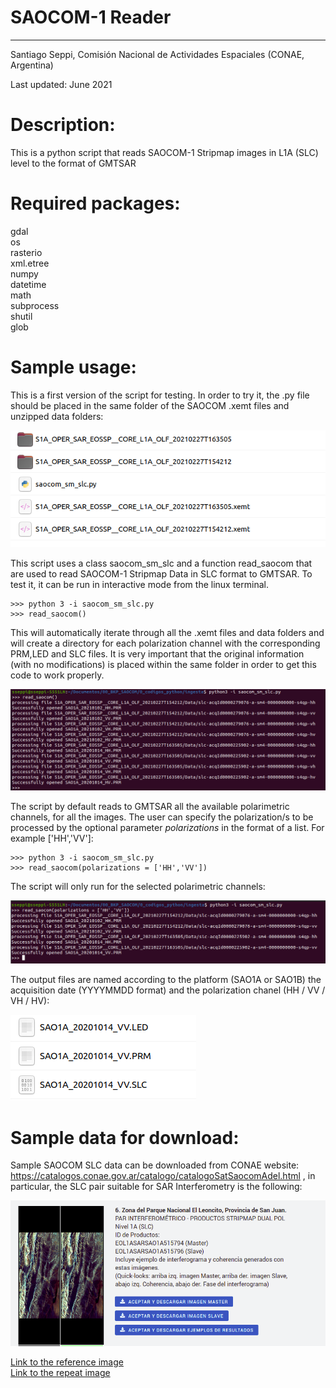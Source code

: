 # SAOCOM-1 Reader
------
Santiago Seppi, Comisión Nacional de Actividades Espaciales (CONAE, Argentina)

Last updated: June 2021

# Description:

This is a python script that reads SAOCOM-1 Stripmap images in L1A (SLC) level to the format of GMTSAR

# Required packages:
gdal  
os  
rasterio  
xml.etree  
numpy  
datetime  
math  
subprocess  
shutil  
glob  

# Sample usage:

This is a first version of the script for testing. In order to try it, the .py file should be placed in the same folder of the SAOCOM .xemt files and unzipped data folders:

![1](1.png)

This script uses a class saocom_sm_slc and a function read_saocom that are used to read SAOCOM-1 Stripmap Data in SLC format to GMTSAR.  To test it, it can be run in interactive mode from the linux terminal.

    >>> python 3 -i saocom_sm_slc.py
    >>> read_saocom()
    
This will automatically iterate through all the .xemt files and data folders and will create a directory for each polarization channel with the corresponding PRM,LED and SLC files. It is very important that the original information (with no modifications) is placed within the same folder in order to get this code to work properly.

![2](2.png)

The script by default reads to GMTSAR all the available polarimetric channels, for all the images. The user can specify the polarization/s to be processed by the optional parameter _polarizations_ in the format of a list. For example ['HH','VV']:

    >>> python 3 -i saocom_sm_slc.py
    >>> read_saocom(polarizations = ['HH','VV'])

The script will only run for the selected polarimetric channels:

![3](3.png)

The output files are named according to the platform (SAO1A or SAO1B) the acquisition date (YYYYMMDD format) and the polarization chanel (HH / VV / VH / HV):

![5](5.png)

# Sample data for download:

Sample SAOCOM SLC data can be downloaded from CONAE website: https://catalogos.conae.gov.ar/catalogo/catalogoSatSaocomAdel.html , in particular, the SLC pair suitable for SAR Interferometry is the following:

![4](4.png)

[Link to the reference image](https://catalogos.conae.gov.ar/catalogo/redirect.aspx?url=docs/SAOCOM/master.zip)  
[Link to the repeat image](https://catalogos.conae.gov.ar/catalogo/redirect.aspx?url=docs/SAOCOM/slave.zip)









